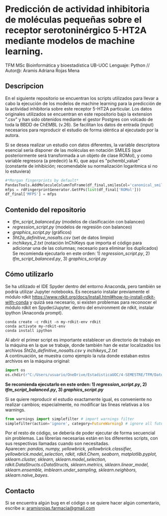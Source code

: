 # Predicción de actividad inhibitoria de moléculas pequeñas sobre el receptor serotoninérgico 5-HT2A mediante modelos de machine learning.
TFM MSc Bioinformática y bioestadística UB-UOC
Lenguaje: Python // Autor@: Aramis Adriana Rojas Mena

## Descripcion
En el siguiente repositorio se encuentran los scripts utilizados para llevar a cabo la ejecución de los modelos de machine learning para la predicción de la actividad inhibitoria sobre este receptor 5-HT2A particular. Los datos originales utilizados se encuentran en este repositorio bajo la extension ".csv" y han sido obtenidos mediante el gestor Postgres con volcado de toda la BBDD de ChEMBL (v.26). Se facilitan los datos de entrada (input) necesarios para reproducir el estudio de forma idéntica al ejecutado por la autora.  

Si se desea realizar un estudio con datos diferentes, la variable descriptora esencial sería disponer de las moléculas en notación SMILES (que posteriormente será transformada a un objeto de clase ROMol), y como variable regresora (a predecir) la Ki, que aquí es "pchembl_value" (constante de inhibición; recomendable su normalización logaritmica si no lo estuviera)
```python
#*Morgan fingerprints by default*
PandasTools.AddMoleculeColumnToFrame(df_final,smilesCol='canonical_smiles')
mfps = rdFingerprintGenerator.GetFPs(list(df_final['ROMol']))
df_final['MFPS'] = mfps
```  

## Contenido del repositorio
- _tfm_script_balanced.py_ (modelos de clasificación con balanceo)
- _regression_script.py_ (modelos de regresión con balanceo)
- _graphics_script.py_ (gráficos)
- _5ht2a_definitive_nosalts.csv_ (set de datos limpio)
- _inchikeys_2.txt_ (notación InChiKeys que importa el código para adicionar una de las columnas; necesario para eliminar los duplicados)
Se recomienda ejecutarlo en este orden: 1) _regression_script.py_, 2) _tfm_script_balanced.py_, 3) _graphics_script.py_

## Cómo utilizarlo
Se ha utilizado el IDE Spyder dentro del entorno Anaconda, pero también se podría utilizar Jupyter notebooks. 
Es necesario instalar previamente el módulo rdkit https://www.rdkit.org/docs/Install.html#how-to-install-rdkit-with-conda y quizá sea necesario, si existen problemas para reconocer el módulo rdkit en Spyder/Jupyter, dentro del environment de rdkit, instalar ipython (Anaconda prompt).
```
conda create -c rdkit -n my-rdkit-env rdkit
conda activate my-rdkit-env
conda install ipython
```
Al abrir el primer script es importante establecer un directorio de trabajo en la máquina en la que se trabaje, donde también han de estar localizados los archivos _5ht2a_definitive_nosalts.csv_ y _inchikeys_2.txt_  
A continuación, se muestra como ejemplo la ruta donde estaban estos archivos en la máquina original: 
```python
import os 
os.chdir(r"C:/Users/usuario/OneDrive/EstadisticaUOC/4-SEMESTRE/TFM/Datos_recuperados_ChEMBL")
```
**Se recomienda ejecutarlo en este orden: 1) _regression_script.py_, 2) _tfm_script_balanced.py_, 3) _graphics_script.py_**

Si se quiere reproducir el estudio exactamente igual, es conveniente no realizar cambios; especialmente, no modificar las líneas relativas a los warnings.
```python
from warnings import simplefilter # import warnings filter
simplefilter(action='ignore', category=FutureWarning) # ignore all future warnings
```
Por el resto de código, se debería de poder ejecutar de forma secuencial sin problemas. Las librerías necesarias están en los diferentes scripts, con sus respectivas llamadas cuando son necesitadas.  
Aparecen: _pandas, numpy, yellowbrick, yellowbrick.classifier, yellowbrick.model_selection, rdkit, rdkit.Chem, seaborn, matplotlib.pyplot, sklearn.cluster, sklearn, sklearn.model_selection, rdkit.DataStructs.cDataStructs, sklearn.metrics, sklearn.linear_model, sklearn.ensemble, imblearn.under_sampling, sklearn.neighbors, sklearn.naive_bayes_.

## Contacto
Si se encuentra algún bug en el código o se quiere hacer algún comentario, escribe a: aramisrojas.farmacia@gmail.com

